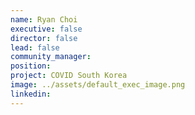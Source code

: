 ```yaml
---
name: Ryan Choi
executive: false
director: false
lead: false
community_manager:   
position: 
project: COVID South Korea
image: ../assets/default_exec_image.png
linkedin: 
---
```

